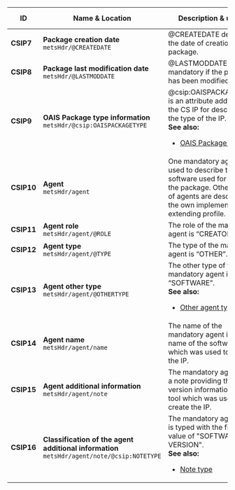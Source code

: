 | ID | Name & Location | Description & usage | Cardinality & Level |
| -- | --------------- | ------------------- | ------------------- |
| <a name="CSIP7"></a>**CSIP7** | **Package creation date**<br/>`metsHdr/@CREATEDATE` | @CREATEDATE describes the date of creation of the package. | **1..1**<br/>MUST |
| <a name="CSIP8"></a>**CSIP8** | **Package last modification date**<br/>`metsHdr/@LASTMODDATE` | @LASTMODDATE is mandatory if the package has been modified. | **0..1**<br/>SHOULD |
| <a name="CSIP9"></a>**CSIP9** | **OAIS Package type information**<br/>`metsHdr/@csip:OAISPACKAGETYPE` | @csip:OAISPACKAGETYPE is an attribute added by the CS IP for describing the type of the IP.<br/>**See also:**<br/><ul><li><a href="/specification/appendices/schema/#VocabularyOAISPackageType" >OAIS Package type</a></li></ul> | **1..1**<br/>MUST |
| <a name="CSIP10"></a>**CSIP10** | **Agent**<br/>`metsHdr/agent` | One mandatory agent is used to describe the software used for creating the package. Other uses of agents are described in the own implementations extending profile. | **1..n**<br/>MUST |
| <a name="CSIP11"></a>**CSIP11** | **Agent role**<br/>`metsHdr/agent/@ROLE` | The role of the mandatory agent is “CREATOR”. | **1..1**<br/>MUST |
| <a name="CSIP12"></a>**CSIP12** | **Agent type**<br/>`metsHdr/agent/@TYPE` | The type of the mandatory agent is “OTHER”. | **1..1**<br/>MUST |
| <a name="CSIP13"></a>**CSIP13** | **Agent other type**<br/>`metsHdr/agent/@OTHERTYPE` | The other type of the mandatory agent is “SOFTWARE”.<br/>**See also:**<br/><ul><li><a href="/specification/appendices/schema/#VocabularyAgentOtherType" >Other agent type</a></li></ul> | **1..1**<br/>MUST |
| <a name="CSIP14"></a>**CSIP14** | **Agent name**<br/>`metsHdr/agent/name` | The name of the mandatory agent is the name of the software tool which was used to create the IP. | **1..1**<br/>MUST |
| <a name="CSIP15"></a>**CSIP15** | **Agent additional information**<br/>`metsHdr/agent/note` | The mandatory agent has a note providing the version information for the tool which was used to create the IP. | **1..1**<br/>MUST |
| <a name="CSIP16"></a>**CSIP16** | **Classification of the agent additional information**<br/>`metsHdr/agent/note/@csip:NOTETYPE` | The mandatory agent note is typed with the fixed value of "SOFTWARE VERSION".<br/>**See also:**<br/><ul><li><a href="/specification/appendices/schema/#VocabularyNoteType" >Note type</a></li></ul> | **1..1**<br/>MUST |

